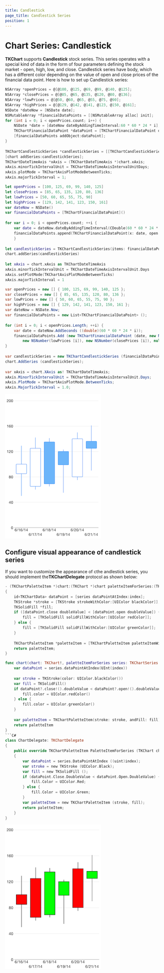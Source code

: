 ```yaml
---
title: Candlestick
page_title: Candlestick Series
position: 1
---
```


# Chart Series: Candlestick

**TKChart** supports **Candlestick** stock series. This series operates with a special kind of data in the form of four parameters defining the stock market - open, high, low, and close. Candlestick series have body, which has a different color depending on the value of open and close prices of the financial data point. Here is how to set up Candlestick series:

```Objective-C
NSArray *openPrices = @[@100, @125, @69, @99, @140, @125];
NSArray *closePrices = @[@85, @65, @135, @120, @80, @136];
NSArray *lowPrices = @[@50, @60, @65, @55, @75, @90];
NSArray *highPrices = @[@129, @142, @141, @123, @150, @161];
NSDate *dateNow = [NSDate date];
NSMutableArray *financialDataPoints = [[NSMutableArray alloc] init];
for (int i = 0; i < openPrices.count; i++) {
    NSDate *date = [dateNow dateByAddingTimeInterval:60 * 60 * 24 * i];
    TKChartFinancialDataPoint *dataPoint = [TKChartFinancialDataPoint dataPointWithX:date open:openPrices[i] high:highPrices[i] low:lowPrices[i] close:closePrices[i]];
    [financialDataPoints addObject:dataPoint];
}

TKChartCandlestickSeries *candlestickSeries = [[TKChartCandlestickSeries alloc] initWithItems:financialDataPoints];
[chart addSeries:candlestickSeries];
TKChartDateTimeAxis *xAxis = (TKChartDateTimeAxis *)chart.xAxis;
xAxis.minorTickIntervalUnit = TKChartDateTimeAxisIntervalUnitDays;
xAxis.plotMode = TKChartAxisPlotModeBetweenTicks;
xAxis.majorTickInterval = 1;
``` 
```Swift
let openPrices = [100, 125, 69, 99, 140, 125]
let closePrices = [85, 65, 135, 120, 80, 136]
let lowPrices = [50, 60, 65, 55, 75, 90]
let highPrices = [129, 142, 141, 123, 150, 161]
var dateNow = NSDate()
var financialDataPoints = [TKChartFinancialDataPoint]()
   
for var i = 0; i < openPrices.count; ++i {
    var date = dateNow.dateByAddingTimeInterval(CDouble(60 * 60 * 24 * i))
    financialDataPoints.append(TKChartFinancialDataPoint(x: date, open: openPrices[i], high: highPrices[i], low: lowPrices[i], close: closePrices[i]))
    }
    
let candlestickSeries = TKChartCandlestickSeries(items: financialDataPoints)
chart.addSeries(candlestickSeries)
   
let xAxis = chart.xAxis as TKChartDateTimeAxis
xAxis.minorTickIntervalUnit = TKChartDateTimeAxisIntervalUnit.Days
xAxis.setPlotMode(TKChartAxisPlotModeBetweenTicks)
xAxis.majorTickInterval = 1
```
```C#
var openPrices = new [] { 100, 125, 69, 99, 140, 125 };
var closePrices = new [] { 85, 65, 135, 120, 80, 136 };
var lowPrices = new [] { 50, 60, 65, 55, 75, 90 };
var highPrices = new [] { 129, 142, 141, 123, 150, 161 };
var dateNow = NSDate.Now;
var financialDataPoints = new List<TKChartFinancialDataPoint> ();

for (int i = 0; i < openPrices.Length; ++i) {
    var date = dateNow.AddSeconds ((double)(60 * 60 * 24 * i));
    financialDataPoints.Add (new TKChartFinancialDataPoint (date, new NSNumber(openPrices [i]), new NSNumber(highPrices [i]), 
        new NSNumber(lowPrices [i]), new NSNumber(closePrices [i]), null));
}

var candlestickSeries = new TKChartCandlestickSeries (financialDataPoints.ToArray ());
chart.AddSeries (candlestickSeries);

var xAxis = chart.XAxis as! TKChartDateTimeAxis;
xAxis.MinorTickIntervalUnit = TKChartDateTimeAxisIntervalUnit.Days;
xAxis.PlotMode = TKChartAxisPlotMode.BetweenTicks;
xAxis.MajorTickInterval = 1.0;
```

<img src="../../images/chart-series-candlestick001.png"/>


## Configure visual appearance of candlestick series

If you want to customize the appearance of cthe andlestick series, you should implement the**TKChartDelegate** protocol as shown below:

```Objective-C
- (TKChartPaletteItem *)chart:(TKChart *)chart paletteItemForSeries:(TKChartSeries *)series atIndex:(NSInteger)index
{
    id<TKChartData> dataPoint = [series dataPointAtIndex:index];
    TKStroke *stroke = [TKStroke strokeWithColor:[UIColor blackColor]];
    TKSolidFill *fill;
    if ([dataPoint.close doubleValue] < [dataPoint.open doubleValue]) {
        fill = [TKSolidFill solidFillWithColor:[UIColor redColor]];
    } else {
        fill = [TKSolidFill solidFillWithColor:[UIColor greenColor]];
    }

    TKChartPaletteItem *paletteItem = [TKChartPaletteItem paletteItemWithStroke:stroke andFill:fill];
    return paletteItem;
}
```
```Swift
func chart(chart: TKChart!, paletteItemForSeries series: TKChartSeries!, atIndex index: Int) -> TKChartPaletteItem {
    var dataPoint = series.dataPointAtIndex(UInt(index))
    
    var stroke = TKStroke(color: UIColor.blackColor())
    var fill = TKSolidFill()
    if dataPoint?.close!().doubleValue < dataPoint?.open!().doubleValue {
        fill.color = UIColor.redColor()
    } else {
        fill.color = UIColor.greenColor()
    }
    
    var paletteItem = TKChartPaletteItem(stroke: stroke, andFill: fill)
    return paletteItem
}
```C#
class ChartDelegate: TKChartDelegate
{
    public override TKChartPaletteItem PaletteItemForSeries (TKChart chart, TKChartSeries series, nint index)
    {
        var dataPoint = series.DataPointAtIndex ((uint)index);
        var stroke = new TKStroke (UIColor.Black);
        var fill = new TKSolidFill ();
        if (dataPoint.Close.DoubleValue < dataPoint.Open.DoubleValue) {
            fill.Color = UIColor.Red;
        } else {
            fill.Color = UIColor.Green;
        }
        var paletteItem = new TKChartPaletteItem (stroke, fill);
        return paletteItem;
    }
}
```

<img src="../../images/chart-series-candlestick002.png"/>
